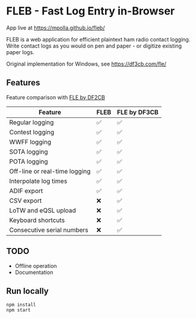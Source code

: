 # FLEB - Fast Log Entry in-Browser

App live at https://mpolla.github.io/fleb/

FLEB is a web application for efficient plaintext ham radio contact logging. Write contact logs
as you would on pen and paper - or digitize existing paper logs.

Original implementation for Windows, see https://df3cb.com/fle/

## Features

Feature comparison with [FLE by DF2CB](https://df3cb.com/fle/documentation/)

| Feature                       | FLEB | FLE by DF3CB |
|-------------------------------|------|--------------|
| Regular logging               | ✅   | ✅           |
| Contest logging               | ✅   | ✅           |
| WWFF logging                  | ✅   | ✅           |
| SOTA logging                  | ✅   | ✅           |
| POTA logging                  | ✅   | ✅           |
| Off-line or real-time logging | ✅   | ✅           |
| Interpolate log times         | ✅   | ✅           |
| ADIF export                   | ✅   | ✅           |
| CSV export                    | ❌   | ✅           |
| LoTW and eQSL upload          | ❌   | ✅           |
| Keyboard shortcuts            | ❌   | ✅           |
| Consecutive serial numbers    | ❌   | ✅           |

## TODO

- Offline operation
- Documentation

## Run locally

    npm install
    npm start
